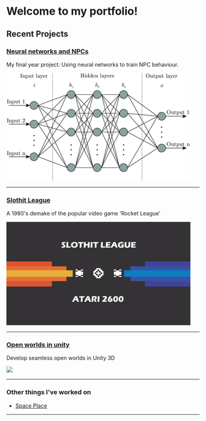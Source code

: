 # Welcome to my portfolio!

## Recent Projects 

### [Neural networks and NPCs](OrganicNonPlayableCharacters.md)
My final year project: Using neural networks to train NPC behaviour.

<img src="images/nn.png">

---

### [Slothit League](/Slothit-League.md)

A 1980's demake of the popular video game 'Rocket League'

<img src="images/sloth_thumb.png">

---

### [Open worlds in unity](/OpenWorldsInUnity.md)
Develop seamless open worlds in Unity 3D

<img src="http://i3.ytimg.com/vi/nOdQnMDJMpI/hqdefault.jpg">

---

### Other things I've worked on

- [Space Place](/SpacePlaceProject.md)

---

